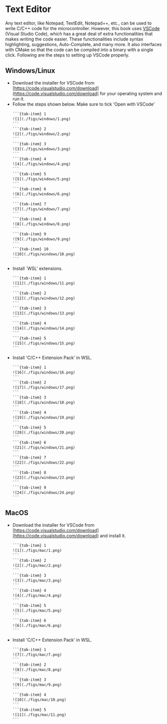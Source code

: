 # Text Editor
Any text editor, like Notepad, TextEdit, Notepad++, etc., can be used to write C/C++ code for the microcontroller. However, this book uses [VSCode](https://code.visualstudio.com/) (Visual Studio Code), which has a great deal of extra functionalities that makes writing the code easier. These functionalities include syntax highlighting, suggestions, Auto-Complete, and many more. It also interfaces with CMake so that the code can be compiled into a binary with a single click. Following are the steps to setting up VSCode properly.

## Windows/Linux
- Download the installer for VSCode from [https://code.visualstudio.com/download](https://code.visualstudio.com/download) for your operating system and run it.
- Follow the steps shown below. Make sure to tick 'Open with VSCode'
    ````{tab-set}
    ```{tab-item} 1
    ![1](./figs/windows/1.png)
    ```
    ```{tab-item} 2
    ![2](./figs/windows/2.png)
    ```
    ```{tab-item} 3
    ![3](./figs/windows/3.png)
    ```
    ```{tab-item} 4
    ![4](./figs/windows/4.png)
    ```
    ```{tab-item} 5
    ![5](./figs/windows/5.png)
    ```
    ```{tab-item} 6
    ![6](./figs/windows/6.png)
    ```
    ```{tab-item} 7
    ![7](./figs/windows/7.png)
    ```
    ```{tab-item} 8
    ![8](./figs/windows/8.png)
    ```
    ```{tab-item} 9
    ![9](./figs/windows/9.png)
    ```
    ```{tab-item} 10
    ![10](./figs/windows/10.png)
    ```
    ````
- Install `WSL' extensions.
    ````{tab-set}
    ```{tab-item} 1
    ![11](./figs/windows/11.png)
    ```
    ```{tab-item} 2
    ![12](./figs/windows/12.png)
    ```
    ```{tab-item} 3
    ![13](./figs/windows/13.png)
    ```
    ```{tab-item} 4
    ![14](./figs/windows/14.png)
    ```
    ```{tab-item} 5
    ![15](./figs/windows/15.png)
    ```
    ````
- Install 'C/C++ Extension Pack' in WSL.
    ````{tab-set}
    ```{tab-item} 1
    ![16](./figs/windows/16.png)
    ```
    ```{tab-item} 2
    ![17](./figs/windows/17.png)
    ```
    ```{tab-item} 3
    ![18](./figs/windows/18.png)
    ```
    ```{tab-item} 4
    ![19](./figs/windows/19.png)
    ```
    ```{tab-item} 5
    ![20](./figs/windows/20.png)
    ```
    ```{tab-item} 6
    ![21](./figs/windows/21.png)
    ```
    ```{tab-item} 7
    ![22](./figs/windows/22.png)
    ```
    ```{tab-item} 8
    ![23](./figs/windows/23.png)
    ```
    ```{tab-item} 9
    ![24](./figs/windows/24.png)
    ```
    ````

## MacOS
- Download the installer for VSCode from [https://code.visualstudio.com/download](https://code.visualstudio.com/download) and install it.
    ````{tab-set}
    ```{tab-item} 1
    ![1](./figs/mac/1.png)
    ```
    ```{tab-item} 2
    ![2](./figs/mac/2.png)
    ```
    ```{tab-item} 3
    ![3](./figs/mac/3.png)
    ```
    ```{tab-item} 4
    ![4](./figs/mac/4.png)
    ```
    ```{tab-item} 5
    ![5](./figs/mac/5.png)
    ```
    ```{tab-item} 6
    ![6](./figs/mac/6.png)
    ```
    ````
- Install 'C/C++ Extension Pack' in WSL.
    ````{tab-set}
    ```{tab-item} 1
    ![7](./figs/mac/7.png)
    ```
    ```{tab-item} 2
    ![8](./figs/mac/8.png)
    ```
    ```{tab-item} 3
    ![9](./figs/mac/9.png)
    ```
    ```{tab-item} 4
    ![10](./figs/mac/10.png)
    ```
    ```{tab-item} 5
    ![11](./figs/mac/11.png)
    ```
    ````